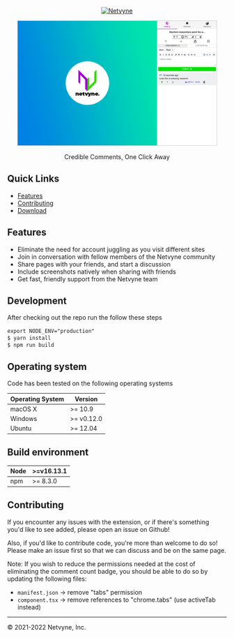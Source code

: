 <p align="center">
  <a href="https://netvyne.com"><img src="https://www.netvyne.com/logo-full.png" alt="Netvyne" width="300" /></a> 
</p>
<p align="center">
  <img src="assets/extension_screenshot.jpg" alt="Extension Screenshot" width="459" />
</p>
<p align="center">
  Credible Comments, One Click Away
</p>

## Quick Links

- [Features](#features)
- [Contributing](#contributing)
- [Download](https://chrome.google.com/webstore/detail/netvyne-extension/hdmpoglhdchngeiefpiaiilfeicjjfap)

## Features

- Eliminate the need for account juggling as you visit different sites
- Join in conversation with fellow members of the Netvyne community
- Share pages with your friends, and start a discussion
- Include screenshots natively when sharing with friends
- Get fast, friendly support from the Netvyne team

## Development

After checking out the repo run the follow these steps

```shell
export NODE_ENV="production"
$ yarn install
$ npm run build
```

## Operating system

Code has been tested on the following operating systems

| Operating System | Version |
|------------------|------------|
| macOS X | \>= 10.9 |
| Windows | \>= v0.12.0 |
| Ubuntu | \>= 12.04 |

## Build environment

| Node | \>=v16.13.1 |
|------------------|------------|
| npm | \>= 8.3.0 |


## Contributing

If you encounter any issues with the extension, or if there's something you'd like to see added, please open an issue on Github!

Also, if you'd like to contribute code, you're more than welcome to do so! Please make an issue first so that we can discuss and be on the same page.

Note: If you wish to reduce the permissions needed at the cost of eliminating the comment count badge, you should be able to do so by updating the following files:

- `manifest.json` -> remove "tabs" permission
- `component.tsx` -> remove references to "chrome.tabs" (use activeTab instead)

---
&copy; 2021-2022 Netvyne, Inc.
